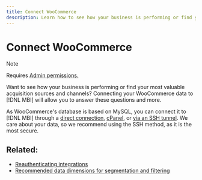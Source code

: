 ```yaml
---
title: Connect WooCommerce
description: Learn how to see how your business is performing or find your most valuable acquisition sources and channels.
---
```

# Connect WooCommerce

>[!NOTE]
>
>Requires [Admin permissions.](../../../administrator/user-management/user-management.md)

Want to see how your business is performing or find your most valuable acquisition sources and channels? Connecting your WooCommerce data to [!DNL MBI] will allow you to answer these questions and more.

As WooCommerce's database is based on MySQL, you can connect it to [!DNL MBI] through a [direct connection](../integrations/mysql-via-a-direct-connection.md), [cPanel](../integrations/mysql-via-cpanel.md), or [via an SSH tunnel](../integrations/mysql-via-ssh-tunnel.md). We care about your data, so we recommend using the SSH method, as it is the most secure.

## Related:

* [Reauthenticating integrations](https://support.magento.com/hc/en-us/articles/360016733151)
* [Recommended data dimensions for segmentation and filtering](../../../best-practices/segment-filter.md)

